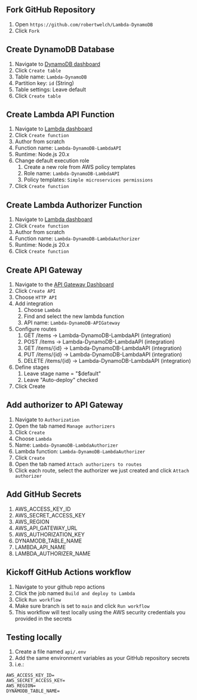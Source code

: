 ## Fork GitHub Repository
1. Open `https://github.com/robertwelch/Lambda-DynamoDB`
2. Click `Fork`

## Create DynamoDB Database
1. Navigate to [DynamoDB dashboard](https://us-east-1.console.aws.amazon.com/dynamodbv2/home#service)
2. Click `Create table`
3. Table name: `Lambda-DynamoDB`
4. Partition key: `id` (String)
5. Table settings: Leave default
6. Click `Create table`

## Create Lambda API Function
1. Navigate to [Lambda dashboard](https://us-east-1.console.aws.amazon.com/lambda/home)
2. Click `Create function`
3. Author from scratch
4. Function name: `Lambda-DynamoDB-LambdaAPI`
5. Runtime: Node.js 20.x
6. Change default execution role
   1. Create a new role from AWS policy templates
   2. Role name: `Lambda-DynamoDB-LambdaAPI`
   3. Policy templates: `Simple microservices permissions`
7.  Click `Create function`

## Create Lambda Authorizer Function
1. Navigate to [Lambda dashboard](https://us-east-1.console.aws.amazon.com/lambda/home)
2. Click `Create function`
3. Author from scratch
4. Function name: `Lambda-DynamoDB-LambdaAuthorizer`
5. Runtime: Node.js 20.x
6. Click `Create function`

## Create API Gateway
1. Navigate to the [API Gateway Dashboard](https://us-east-1.console.aws.amazon.com/apigateway/main/apis)
2. Click `Create API`
3. Choose `HTTP API`
4. Add integration
   1. Choose `Lambda`
   2. Find and select the new lambda function
   3. API name: `Lambda-DynamoDB-APIGateway`
5. Configure routes
   1.  GET /items -> Lambda-DynamoDB-LambdaAPI (integration)
   2.  POST /items -> Lambda-DynamoDB-LambdaAPI (integration)
   3.  GET /items/{id} -> Lambda-DynamoDB-LambdaAPI (integration)
   4.  PUT /items/{id} -> Lambda-DynamoDB-LambdaAPI (integration)
   5.  DELETE /items/{id} -> Lambda-DynamoDB-LambdaAPI (integration)
6.  Define stages
    1.  Leave stage name = "$default"
    2.  Leave "Auto-deploy" checked
7.  Click Create

## Add authorizer to API Gateway
1. Navigate to `Authorization`
2. Open the tab named `Manage authorizers`
3. Click `Create`
4. Choose `Lambda`
5. Name: `Lambda-DynamoDB-LambdaAuthorizer`
6. Lambda function: `Lambda-DynamoDB-LambdaAuthorizer`
7. Click `Create`
8. Open the tab named `Attach authorizers to routes`
9. Click each route, select the authorizer we just created and click `Attach authorizer`

## Add GitHub Secrets
1. AWS_ACCESS_KEY_ID
2. AWS_SECRET_ACCESS_KEY
3. AWS_REGION
4. AWS_API_GATEWAY_URL
5. AWS_AUTHORIZATION_KEY
6. DYNAMODB_TABLE_NAME
7. LAMBDA_API_NAME
8. LAMBDA_AUTHORIZER_NAME

## Kickoff GitHub Actions workflow
1. Navigate to your github repo actions
2. Click the job named `Build and deploy to Lambda`
3. Click `Run workflow`
4. Make sure branch is set to `main` and click `Run workflow`
5. This workflow will test locally using the AWS security credentials you provided in the secrets

## Testing locally
1. Create a file named `api/.env`
2. Add the same environment variables as your GitHub repository secrets
3. i.e.:
```
AWS_ACCESS_KEY_ID=
AWS_SECRET_ACCESS_KEY=
AWS_REGION=
DYNAMODB_TABLE_NAME=
```